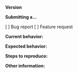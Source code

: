 **Version**
<!-- Version Number, easist way to find out is to find the DLL in %localappdata%\Loupedeck\Plugins\AudioSwitcher\% and right-click it to inspect it's properties. -->

**Submitting a...**
<!-- Please check ONE, or write-in additional option if options provided are not applicable -->
[ ] Bug report
[ ] Feature request

**Current behavior:**
<!-- Describe how the bug manifests. Leave blank if feature -->

**Expected behavior:**
<!-- Describe what the behavior would be without the bug. Leave blank if feature -->

**Steps to reproduce:**
<!--  Please explain the steps required to duplicate the issue, especially if you are able to provide a sample application. Leave blank if feature -->

**Other information:**
<!-- List any other information that is relevant to your issue. Stack traces, related issues, suggestions on how to fix, Stack Overflow links, forum links, etc. -->
